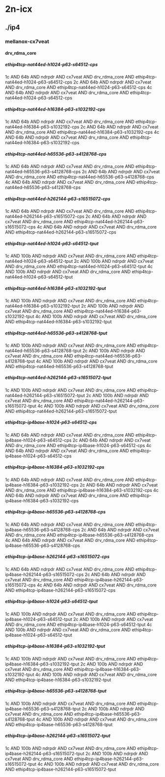 # 2n-icx
## ./ip4
### mellanox-cx7veat
#### drv_rdma_core
##### ethip4tcp-nat44ed-h1024-p63-s64512-cps
1c AND 64b AND ndrpdr AND cx7veat AND drv_rdma_core AND ethip4tcp-nat44ed-h1024-p63-s64512-cps
2c AND 64b AND ndrpdr AND cx7veat AND drv_rdma_core AND ethip4tcp-nat44ed-h1024-p63-s64512-cps
4c AND 64b AND ndrpdr AND cx7veat AND drv_rdma_core AND ethip4tcp-nat44ed-h1024-p63-s64512-cps
##### ethip4tcp-nat44ed-h16384-p63-s1032192-cps
1c AND 64b AND ndrpdr AND cx7veat AND drv_rdma_core AND ethip4tcp-nat44ed-h16384-p63-s1032192-cps
2c AND 64b AND ndrpdr AND cx7veat AND drv_rdma_core AND ethip4tcp-nat44ed-h16384-p63-s1032192-cps
4c AND 64b AND ndrpdr AND cx7veat AND drv_rdma_core AND ethip4tcp-nat44ed-h16384-p63-s1032192-cps
##### ethip4tcp-nat44ed-h65536-p63-s4128768-cps
1c AND 64b AND ndrpdr AND cx7veat AND drv_rdma_core AND ethip4tcp-nat44ed-h65536-p63-s4128768-cps
2c AND 64b AND ndrpdr AND cx7veat AND drv_rdma_core AND ethip4tcp-nat44ed-h65536-p63-s4128768-cps
4c AND 64b AND ndrpdr AND cx7veat AND drv_rdma_core AND ethip4tcp-nat44ed-h65536-p63-s4128768-cps
##### ethip4tcp-nat44ed-h262144-p63-s16515072-cps
1c AND 64b AND ndrpdr AND cx7veat AND drv_rdma_core AND ethip4tcp-nat44ed-h262144-p63-s16515072-cps
2c AND 64b AND ndrpdr AND cx7veat AND drv_rdma_core AND ethip4tcp-nat44ed-h262144-p63-s16515072-cps
4c AND 64b AND ndrpdr AND cx7veat AND drv_rdma_core AND ethip4tcp-nat44ed-h262144-p63-s16515072-cps
##### ethip4tcp-nat44ed-h1024-p63-s64512-tput
1c AND 100b AND ndrpdr AND cx7veat AND drv_rdma_core AND ethip4tcp-nat44ed-h1024-p63-s64512-tput
2c AND 100b AND ndrpdr AND cx7veat AND drv_rdma_core AND ethip4tcp-nat44ed-h1024-p63-s64512-tput
4c AND 100b AND ndrpdr AND cx7veat AND drv_rdma_core AND ethip4tcp-nat44ed-h1024-p63-s64512-tput
##### ethip4tcp-nat44ed-h16384-p63-s1032192-tput
1c AND 100b AND ndrpdr AND cx7veat AND drv_rdma_core AND ethip4tcp-nat44ed-h16384-p63-s1032192-tput
2c AND 100b AND ndrpdr AND cx7veat AND drv_rdma_core AND ethip4tcp-nat44ed-h16384-p63-s1032192-tput
4c AND 100b AND ndrpdr AND cx7veat AND drv_rdma_core AND ethip4tcp-nat44ed-h16384-p63-s1032192-tput
##### ethip4tcp-nat44ed-h65536-p63-s4128768-tput
1c AND 100b AND ndrpdr AND cx7veat AND drv_rdma_core AND ethip4tcp-nat44ed-h65536-p63-s4128768-tput
2c AND 100b AND ndrpdr AND cx7veat AND drv_rdma_core AND ethip4tcp-nat44ed-h65536-p63-s4128768-tput
4c AND 100b AND ndrpdr AND cx7veat AND drv_rdma_core AND ethip4tcp-nat44ed-h65536-p63-s4128768-tput
##### ethip4tcp-nat44ed-h262144-p63-s16515072-tput
1c AND 100b AND ndrpdr AND cx7veat AND drv_rdma_core AND ethip4tcp-nat44ed-h262144-p63-s16515072-tput
2c AND 100b AND ndrpdr AND cx7veat AND drv_rdma_core AND ethip4tcp-nat44ed-h262144-p63-s16515072-tput
4c AND 100b AND ndrpdr AND cx7veat AND drv_rdma_core AND ethip4tcp-nat44ed-h262144-p63-s16515072-tput
##### ethip4tcp-ip4base-h1024-p63-s64512-cps
1c AND 64b AND ndrpdr AND cx7veat AND drv_rdma_core AND ethip4tcp-ip4base-h1024-p63-s64512-cps
2c AND 64b AND ndrpdr AND cx7veat AND drv_rdma_core AND ethip4tcp-ip4base-h1024-p63-s64512-cps
4c AND 64b AND ndrpdr AND cx7veat AND drv_rdma_core AND ethip4tcp-ip4base-h1024-p63-s64512-cps
##### ethip4tcp-ip4base-h16384-p63-s1032192-cps
1c AND 64b AND ndrpdr AND cx7veat AND drv_rdma_core AND ethip4tcp-ip4base-h16384-p63-s1032192-cps
2c AND 64b AND ndrpdr AND cx7veat AND drv_rdma_core AND ethip4tcp-ip4base-h16384-p63-s1032192-cps
4c AND 64b AND ndrpdr AND cx7veat AND drv_rdma_core AND ethip4tcp-ip4base-h16384-p63-s1032192-cps
##### ethip4tcp-ip4base-h65536-p63-s4128768-cps
1c AND 64b AND ndrpdr AND cx7veat AND drv_rdma_core AND ethip4tcp-ip4base-h65536-p63-s4128768-cps
2c AND 64b AND ndrpdr AND cx7veat AND drv_rdma_core AND ethip4tcp-ip4base-h65536-p63-s4128768-cps
4c AND 64b AND ndrpdr AND cx7veat AND drv_rdma_core AND ethip4tcp-ip4base-h65536-p63-s4128768-cps
##### ethip4tcp-ip4base-h262144-p63-s16515072-cps
1c AND 64b AND ndrpdr AND cx7veat AND drv_rdma_core AND ethip4tcp-ip4base-h262144-p63-s16515072-cps
2c AND 64b AND ndrpdr AND cx7veat AND drv_rdma_core AND ethip4tcp-ip4base-h262144-p63-s16515072-cps
4c AND 64b AND ndrpdr AND cx7veat AND drv_rdma_core AND ethip4tcp-ip4base-h262144-p63-s16515072-cps
##### ethip4tcp-ip4base-h1024-p63-s64512-tput
1c AND 100b AND ndrpdr AND cx7veat AND drv_rdma_core AND ethip4tcp-ip4base-h1024-p63-s64512-tput
2c AND 100b AND ndrpdr AND cx7veat AND drv_rdma_core AND ethip4tcp-ip4base-h1024-p63-s64512-tput
4c AND 100b AND ndrpdr AND cx7veat AND drv_rdma_core AND ethip4tcp-ip4base-h1024-p63-s64512-tput
##### ethip4tcp-ip4base-h16384-p63-s1032192-tput
1c AND 100b AND ndrpdr AND cx7veat AND drv_rdma_core AND ethip4tcp-ip4base-h16384-p63-s1032192-tput
2c AND 100b AND ndrpdr AND cx7veat AND drv_rdma_core AND ethip4tcp-ip4base-h16384-p63-s1032192-tput
4c AND 100b AND ndrpdr AND cx7veat AND drv_rdma_core AND ethip4tcp-ip4base-h16384-p63-s1032192-tput
##### ethip4tcp-ip4base-h65536-p63-s4128768-tput
1c AND 100b AND ndrpdr AND cx7veat AND drv_rdma_core AND ethip4tcp-ip4base-h65536-p63-s4128768-tput
2c AND 100b AND ndrpdr AND cx7veat AND drv_rdma_core AND ethip4tcp-ip4base-h65536-p63-s4128768-tput
4c AND 100b AND ndrpdr AND cx7veat AND drv_rdma_core AND ethip4tcp-ip4base-h65536-p63-s4128768-tput
##### ethip4tcp-ip4base-h262144-p63-s16515072-tput
1c AND 100b AND ndrpdr AND cx7veat AND drv_rdma_core AND ethip4tcp-ip4base-h262144-p63-s16515072-tput
2c AND 100b AND ndrpdr AND cx7veat AND drv_rdma_core AND ethip4tcp-ip4base-h262144-p63-s16515072-tput
4c AND 100b AND ndrpdr AND cx7veat AND drv_rdma_core AND ethip4tcp-ip4base-h262144-p63-s16515072-tput
